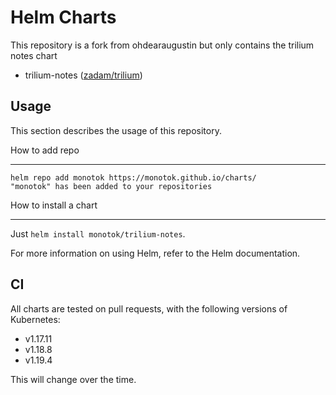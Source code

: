 Helm Charts
===========

This repository is a fork from ohdearaugustin but only contains the trilium notes chart

- trilium-notes ([zadam/trilium](https://github.com/zadam/trilium))

Usage
-----
This section describes the usage of this repository.

How to add repo
***************
```
helm repo add monotok https://monotok.github.io/charts/
"monotok" has been added to your repositories
```

How to install a chart
***************
Just `helm install monotok/trilium-notes`.

For more information on using Helm, refer to the Helm documentation.

CI
--
All charts are tested on pull requests, with the following versions of Kubernetes:

- v1.17.11
- v1.18.8
- v1.19.4

This will change over the time.
